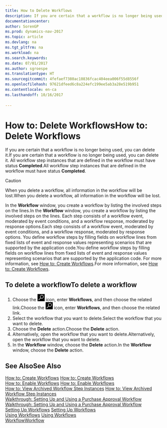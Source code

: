 ```yaml
---
title: How to Delete Workflows
description: If you are certain that a workflow is no longer being used, you can delete it. All workflow step instances that are defined in the workflow must have status **Completed**.
documentationcenter: 
author: SorenGP
ms.prod: dynamics-nav-2017
ms.topic: article
ms.devlang: na
ms.tgt_pltfrm: na
ms.workload: na
ms.search.keywords: 
ms.date: 07/01/2017
ms.author: sgroespe
ms.translationtype: HT
ms.sourcegitcommit: 4fefaef7380ac10836fcac404eea006f55d8556f
ms.openlocfilehash: 97621dfeed6c8a224efc199ee5ab3a28e519b951
ms.contentlocale: en-ca
ms.lasthandoff: 10/16/2017

---
```

# <a name="how-to-delete-workflows"></a><span data-ttu-id="74171-104">How to: Delete Workflows</span><span class="sxs-lookup"><span data-stu-id="74171-104">How to: Delete Workflows</span></span>
<span data-ttu-id="74171-105">If you are certain that a workflow is no longer being used, you can delete it.</span><span class="sxs-lookup"><span data-stu-id="74171-105">If you are certain that a workflow is no longer being used, you can delete it.</span></span> <span data-ttu-id="74171-106">All workflow step instances that are defined in the workflow must have status **Completed**.</span><span class="sxs-lookup"><span data-stu-id="74171-106">All workflow step instances that are defined in the workflow must have status **Completed**.</span></span>  

> [!CAUTION]  
>  <span data-ttu-id="74171-107">When you delete a workflow, all information in the workflow will be lost.</span><span class="sxs-lookup"><span data-stu-id="74171-107">When you delete a workflow, all information in the workflow will be lost.</span></span>  

 <span data-ttu-id="74171-108">In the **Workflow** window, you create a workflow by listing the involved steps on the lines.</span><span class="sxs-lookup"><span data-stu-id="74171-108">In the **Workflow** window, you create a workflow by listing the involved steps on the lines.</span></span> <span data-ttu-id="74171-109">Each step consists of a workflow event, moderated by event conditions, and a workflow response, moderated by response options.</span><span class="sxs-lookup"><span data-stu-id="74171-109">Each step consists of a workflow event, moderated by event conditions, and a workflow response, moderated by response options.</span></span> <span data-ttu-id="74171-110">You define workflow steps by filling fields on workflow lines from fixed lists of event and response values representing scenarios that are supported by the application code.</span><span class="sxs-lookup"><span data-stu-id="74171-110">You define workflow steps by filling fields on workflow lines from fixed lists of event and response values representing scenarios that are supported by the application code.</span></span> <span data-ttu-id="74171-111">For more information, see [How to: Create Workflows](across-how-to-create-workflows.md).</span><span class="sxs-lookup"><span data-stu-id="74171-111">For more information, see [How to: Create Workflows](across-how-to-create-workflows.md).</span></span>  

## <a name="to-delete-a-workflow"></a><span data-ttu-id="74171-112">To delete a workflow</span><span class="sxs-lookup"><span data-stu-id="74171-112">To delete a workflow</span></span>  
1.  <span data-ttu-id="74171-113">Choose the ![Search for Page or Report](media/ui-search/search_small.png "Search for Page or Report icon") icon, enter **Workflows**, and then choose the related link.</span><span class="sxs-lookup"><span data-stu-id="74171-113">Choose the ![Search for Page or Report](media/ui-search/search_small.png "Search for Page or Report icon") icon, enter **Workflows**, and then choose the related link.</span></span>  
2.  <span data-ttu-id="74171-114">Select the workflow that you want to delete.</span><span class="sxs-lookup"><span data-stu-id="74171-114">Select the workflow that you want to delete.</span></span>  
3.  <span data-ttu-id="74171-115">Choose the **Delete** action.</span><span class="sxs-lookup"><span data-stu-id="74171-115">Choose the **Delete** action.</span></span>  
4.  <span data-ttu-id="74171-116">Alternatively, open the workflow that you want to delete.</span><span class="sxs-lookup"><span data-stu-id="74171-116">Alternatively, open the workflow that you want to delete.</span></span>  
5.  <span data-ttu-id="74171-117">In the **Workflow** window, choose the **Delete** action.</span><span class="sxs-lookup"><span data-stu-id="74171-117">In the **Workflow** window, choose the **Delete** action.</span></span>  

## <a name="see-also"></a><span data-ttu-id="74171-118">See Also</span><span class="sxs-lookup"><span data-stu-id="74171-118">See Also</span></span>  
 <span data-ttu-id="74171-119">[How to: Create Workflows](across-how-to-create-workflows.md) </span><span class="sxs-lookup"><span data-stu-id="74171-119">[How to: Create Workflows](across-how-to-create-workflows.md) </span></span>  
 <span data-ttu-id="74171-120">[How to: Enable Workflows](across-how-to-enable-workflows.md) </span><span class="sxs-lookup"><span data-stu-id="74171-120">[How to: Enable Workflows](across-how-to-enable-workflows.md) </span></span>  
 <span data-ttu-id="74171-121">[How to: View Archived Workflow Step Instances](across-how-to-view-archived-workflow-step-instances.md) </span><span class="sxs-lookup"><span data-stu-id="74171-121">[How to: View Archived Workflow Step Instances](across-how-to-view-archived-workflow-step-instances.md) </span></span>  
 <span data-ttu-id="74171-122">[Walkthrough: Setting Up and Using a Purchase Approval Workflow](walkthrough-setting-up-and-using-a-purchase-approval-workflow.md) </span><span class="sxs-lookup"><span data-stu-id="74171-122">[Walkthrough: Setting Up and Using a Purchase Approval Workflow](walkthrough-setting-up-and-using-a-purchase-approval-workflow.md) </span></span>  
 <span data-ttu-id="74171-123">[Setting Up Workflows](across-set-up-workflows.md) </span><span class="sxs-lookup"><span data-stu-id="74171-123">[Setting Up Workflows](across-set-up-workflows.md) </span></span>  
 <span data-ttu-id="74171-124">[Using Workflows](across-use-workflows.md) </span><span class="sxs-lookup"><span data-stu-id="74171-124">[Using Workflows](across-use-workflows.md) </span></span>  
 [<span data-ttu-id="74171-125">Workflow</span><span class="sxs-lookup"><span data-stu-id="74171-125">Workflow</span></span>](across-workflow.md)   

